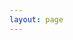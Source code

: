 ```yaml
---
layout: page
---
```

<script setup>
import {VPTeamPage,VPTeamPageTitle,VPTeamMembers} from 'vitepress/theme';

const members = [
  {
    avatar: 'https://avatars.githubusercontent.com/u/61862961?v=4',
    name: '林深时觉寒',
    title: 'Java 程序员 ｜ 前端小白菜',
    desc: 'https://ikangjia.cn/',
    links: [
      { icon: 'github', link: 'https://github.com/ikangjia' },
      { icon: 'twitter', link: 'https://twitter.com/ikangjia' },
    ]
  },
{
    avatar: 'https://www.github.com/yyx990803.png',
    name: 'Evan You',
    title: 'Creator',
    desc: 'https://evanyou.me/',
    links: [
      { icon: 'github', link: 'https://github.com/yyx990803' },
      { icon: 'twitter', link: 'https://twitter.com/youyuxi' }
    ]
  },

];

const friendTemplate = 
{
    avatar: 'https://avatars.githubusercontent.com/u/61862961?v=4',
    name: '林深时觉寒',
    title: 'Java 程序员 ｜ 前端小白菜',
    desc: 'Every dog has its day.',
    links: [
      { icon: 'github', link: 'https://github.com/ikangjia' },
      { icon: 'twitter', link: 'https://twitter.com/ikangjia' }
    ]
  }
;
console.log("Hi～ It's my pleasure to see you here.");
console.log("If you would like to exchange links with me, just refer to the following content " 
+ "and generate your own information,then email it to: " + window.btoa('ikangjia.cn@outlook.com'));
console.log(JSON.stringify(friendTemplate));
</script>

<VPTeamPage>
  <VPTeamPageTitle>
    <template #title>
      友情链接 👭
    </template>
    <template #lead>
      互换友链：Press F12 to Console
    </template>
  </VPTeamPageTitle>
  <VPTeamMembers
    :members="members"  
    size="small"
  />
</VPTeamPage>
